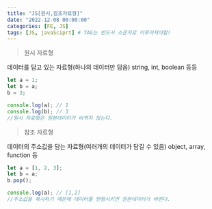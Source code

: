 ```yaml
---
title: "JS[원시,참조자료형]"
date: "2022-12-08 00:00:00"
categories: [FE, JS]
tags: [JS, javaSciprt] # TAG는 반드시 소문자로 이루어져야함!
---
```


> 원시 자료형

데이터를 담고 있는 자료형(하나의 데이터만 담음)
string, int, boolean 등등

```javascript
let a = 1;
let b = a;
b = 3;

console.log(a); // 1
console.log(b); // 3
//원시 자료형은 원본데이터가 바뀌지 않는다.
```

> 참조 자료형

데이터의 주소값을 담는 자료형(여러개의 데이터가 담길 수 있음)
object, array, function 등

```javascript
let a = [1, 2, 3];
let b = a;
b.pop();

console.log(a); // [1,2]
//주소값을 복사하기 때문에 데이터를 변형시키면 원본데이터가 바뀐다.
```
